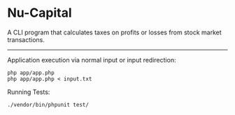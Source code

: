 # Nu-Capital

A CLI program that calculates taxes on profits or losses from stock market transactions.

---

[//]: # (Provisioning using Docker)

[//]: # ()
[//]: # (```)

[//]: # (docker-compose run --rm -it php-cli /bin/bash)

[//]: # (```)

Application execution via normal input or input redirection:

```
php app/app.php
php app/app.php < input.txt
```

Running Tests:

```
./vendor/bin/phpunit test/
```

